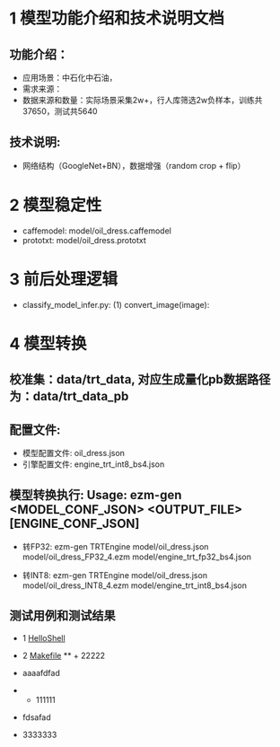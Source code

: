 # 1 模型功能介绍和技术说明文档
## 功能介绍：
*    应用场景：中石化中石油，
*    需求来源：
*    数据来源和数量：实际场景采集2w+，行人库筛选2w负样本，训练共37650，测试共5640

## 技术说明:
*    网络结构（GoogleNet+BN），数据增强（random crop + flip）

# 2 模型稳定性
* caffemodel: model/oil_dress.caffemodel
* prototxt: model/oil_dress.prototxt



# 3 前后处理逻辑
* classify_model_infer.py:
    (1) convert_image(image): 


# 4 模型转换
## 校准集：data/trt_data, 对应生成量化pb数据路径为：data/trt_data_pb
## 配置文件:
*    模型配置文件: oil_dress.json
*    引擎配置文件: engine_trt_int8_bs4.json

## 模型转换执行: Usage: ezm-gen <ENGINE> <MODEL_CONF_JSON> <OUTPUT_FILE> [ENGINE_CONF_JSON]
*    转FP32: ezm-gen TRTEngine model/oil_dress.json model/oil_dress_FP32_4.ezm model/engine_trt_fp32_bs4.json
    
*    转INT8:  ezm-gen TRTEngine model/oil_dress.json model/oil_dress_INT8_4.ezm model/engine_trt_int8_bs4.json

## 测试用例和测试结果




* 1 [HelloShell](https://github.com/AllenMao/Demo/tree/master/learningShell)

* 2 [Makefile](https://github.com/AllenMao/Demo/tree/master/learningShell/makefile)
** + 22222
+ aaaafdfad

* + 111111
+ fdsafad

 + 3333333
